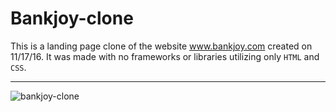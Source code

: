 # Bankjoy-clone

This is a landing page clone of the website www.bankjoy.com created on 11/17/16. It was made with no frameworks or libraries utilizing only `HTML` and `CSS`.

___

![bankjoy-clone](https://cloud.githubusercontent.com/assets/14193267/20441083/c14442d2-ad77-11e6-9ebd-ad14c7833a2a.png)
